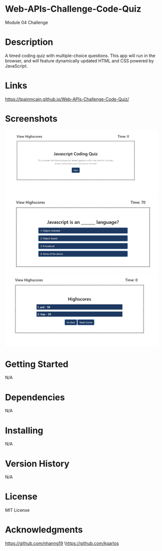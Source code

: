 # Web-APIs-Challenge-Code-Quiz
Module 04 Challenge

# Description
A timed coding quiz with multiple-choice questions. This app will run in the browser, and will feature dynamically updated HTML and CSS powered by JavaScript.

# Links
https://tpainmcain.github.io/Web-APIs-Challenge-Code-Quiz/

# Screenshots
![Alt text](/assets/images/jsq1.jpg?raw=true "Start Screen")
![Alt text](/assets/images/jsq2.jpg?raw=true "Quiz")
![Alt text](/assets/images/jsq3.jpg?raw=true "Highscores")

# Getting Started
N/A

# Dependencies
N/A

# Installing
N/A

# Version History
N/A

# License
MIT License

# Acknowledgments
https://github.com/nhanng19
\https://github.com/kqarlos
